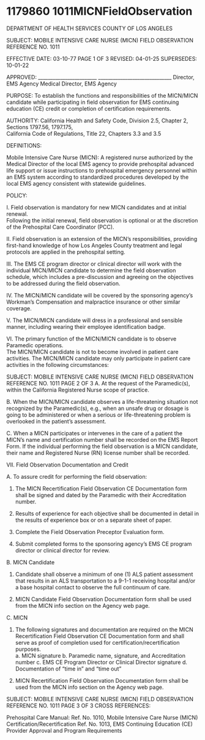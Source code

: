 # 1179860 1011MICNFieldObservation

DEPARTMENT OF HEALTH SERVICES 
COUNTY OF LOS ANGELES 
 
SUBJECT: MOBILE INTENSIVE CARE NURSE (MICN) 
 FIELD OBSERVATION REFERENCE NO. 1011 
 
EFFECTIVE DATE: 03-10-77       PAGE 1 OF 3 
REVISED: 04-01-25 
SUPERSEDES: 10-01-22 
 
 
APPROVED: ________________________ ______________________________ 
Director, EMS Agency  Medical Director, EMS Agency 
 
 
PURPOSE: To establish the functions and responsibilities of the MICN/MICN candidate 
while participating in field observation for EMS continuing education (CE) 
credit or completion of certification requirements. 
 
AUTHORITY: California Health and Safety Code, Division 2.5, Chapter 2, Sections 1797.56, 
1797.175,  
 California Code of Regulations, Title 22, Chapters 3.3 and 3.5 
 
DEFINITIONS:  
 
Mobile Intensive Care Nurse (MICN):  A registered nurse authorized by the Medical Director of 
the local EMS agency to provide prehospital advanced life support or issue instructions to 
prehospital emergency personnel within an EMS system according to standardized procedures 
developed by the local EMS agency consistent with statewide guidelines. 
 
POLICY: 
 
I. Field observation is mandatory for new MICN candidates and at initial renewal.  
Following the initial renewal, field observation is optional or at the discretion of the 
Prehospital Care Coordinator (PCC). 
 
II. Field observation is an extension of the MICN’s responsibilities, providing first-hand 
knowledge of how Los Angeles County treatment and legal protocols are applied in the 
prehospital setting. 
 
III. The EMS CE program director or clinical director will work with the individual 
MICN/MICN candidate to determine the field observation schedule, which includes a 
pre-discussion and agreeing on the objectives to be addressed during the field 
observation. 
 
IV. The MICN/MICN candidate will be covered by the sponsoring agency’s Workman’s 
Compensation and malpractice insurance or other similar coverage. 
 
V. The MICN/MICN candidate will dress in a professional and sensible manner, including 
wearing their employee identification badge. 
 
VI. The primary function of the MICN/MICN candidate is to observe Paramedic operations.  
The MICN/MICN candidate is not to become involved in patient care activities.  The 
MICN/MICN candidate may only participate in patient care activities in the following 
circumstances:  
 

SUBJECT: MOBILE INTENSIVE CARE NURSE (MICN) 
 FIELD OBSERVATION REFERENCE NO. 1011 
PAGE 2 OF 3 
A. At the request of the Paramedic(s), within the California Registered Nurse scope 
of practice. 
  
B. When the MICN/MICN candidate observes a life-threatening situation not 
recognized by the Paramedic(s), e.g., when an unsafe drug or dosage is going to 
be administered or when a serious or life-threatening problem is overlooked in 
the patient’s assessment. 
 
C. When a MICN participates or intervenes in the care of a patient the MICN’s name 
and certification number shall be recorded on the EMS Report Form.  If the 
individual performing the field observation is a MICN candidate, their name and 
Registered Nurse (RN) license number shall be recorded. 
 
VII. Field Observation Documentation and Credit 
 
A. To assure credit for performing the field observation: 
 
1. The MICN Recertification Field Observation CE Documentation form shall 
be signed and dated by the Paramedic with their Accreditation number. 
 
2. Results of experience for each objective shall be documented in detail in 
the results of experience box or on a separate sheet of paper. 
 
3. Complete the Field Observation Preceptor Evaluation form. 
 
4. Submit completed forms to the sponsoring agency’s EMS CE program 
director or clinical director for review. 
 
B. MICN Candidate 
 
1. Candidate shall observe a minimum of one (1) ALS patient assessment 
that results in an ALS transportation to a 9-1-1 receiving hospital and/or a 
base hospital contact to observe the full continuum of care. 
 
2. MICN Candidate Field Observation Documentation form shall be used 
from the MICN info section on the Agency web page. 
 
C. MICN 
 
1. The following signatures and documentation are required on the MICN 
Recertification Field Observation CE Documentation form and shall serve 
as proof of completion used for certification/recertification purposes.   
a. MICN signature 
b. Paramedic name, signature, and Accreditation number 
c. EMS CE Program Director or Clinical Director signature 
d. Documentation of “time in” and “time out” 
 
2. MICN Recertification Field Observation Documentation form shall be 
used from the MICN info section on the Agency web page. 
 
 

SUBJECT: MOBILE INTENSIVE CARE NURSE (MICN) 
 FIELD OBSERVATION REFERENCE NO. 1011 
PAGE 3 OF 3 
CROSS REFERENCES: 
 
Prehospital Care Manual: 
Ref. No. 1010, Mobile Intensive Care Nurse (MICN) Certification/Recertification 
Ref. No. 1013, EMS Continuing Education (CE) Provider Approval and Program 
Requirements
